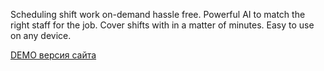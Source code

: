 Scheduling shift work on-demand hassle free. Powerful AI to match the right staff for the job. Cover shifts with in a matter of minutes. Easy to use on any device.

[DEMO версия сайта](https://https://template-site-name.netlify.app//) 
